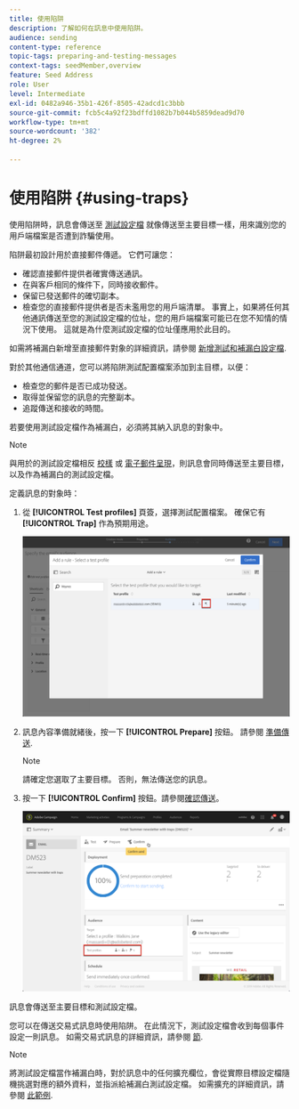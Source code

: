 ```yaml
---
title: 使用陷阱
description: 了解如何在訊息中使用陷阱。
audience: sending
content-type: reference
topic-tags: preparing-and-testing-messages
context-tags: seedMember,overview
feature: Seed Address
role: User
level: Intermediate
exl-id: 0482a946-35b1-426f-8505-42adcd1c3bbb
source-git-commit: fcb5c4a92f23bdffd1082b7b044b5859dead9d70
workflow-type: tm+mt
source-wordcount: '382'
ht-degree: 2%

---
```


# 使用陷阱 {#using-traps}

使用陷阱時，訊息會傳送至 [測試設定檔](../../audiences/using/managing-test-profiles.md) 就像傳送至主要目標一樣，用來識別您的用戶端檔案是否遭到詐騙使用。

陷阱最初設計用於直接郵件傳遞。 它們可讓您：

* 確認直接郵件提供者確實傳送通訊。
* 在與客戶相同的條件下，同時接收郵件。
* 保留已發送郵件的確切副本。
* 檢查您的直接郵件提供者是否未濫用您的用戶端清單。 事實上，如果將任何其他通訊傳送至您的測試設定檔的位址，您的用戶端檔案可能已在您不知情的情況下使用。 這就是為什麼測試設定檔的位址僅應用於此目的。

如需將補漏白新增至直接郵件對象的詳細資訊，請參閱 [新增測試和補漏白設定檔](../../channels/using/defining-the-direct-mail-audience.md#adding-test-and-trap-profiles).

對於其他通信通道，您可以將陷阱測試配置檔案添加到主目標，以便：

* 檢查您的郵件是否已成功發送。
* 取得並保留您的訊息的完整副本。
* 追蹤傳送和接收的時間。

若要使用測試設定檔作為補漏白，必須將其納入訊息的對象中。

>[!NOTE]
>
>與用於的測試設定檔相反 [校樣](../../sending/using/sending-proofs.md) 或 [電子郵件呈現](../../sending/using/email-rendering.md)，則訊息會同時傳送至主要目標，以及作為補漏白的測試設定檔。

定義訊息的對象時：

1. 從 **[!UICONTROL Test profiles]** 頁簽，選擇測試配置檔案。 確保它有 **[!UICONTROL Trap]** 作為預期用途。

   ![](assets/trap_select.png)

1. 訊息內容準備就緒後，按一下 **[!UICONTROL Prepare]** 按鈕。 請參閱 [準備傳送](../../sending/using/preparing-the-send.md).
   >[!NOTE]
   >
   >請確定您選取了主要目標。 否則，無法傳送您的訊息。

1. 按一下 **[!UICONTROL Confirm]** 按鈕。請參閱[確認傳送](../../sending/using/confirming-the-send.md)。

   ![](assets/trap_confirm.png)

訊息會傳送至主要目標和測試設定檔。

您可以在傳送交易式訊息時使用陷阱。 在此情況下，測試設定檔會收到每個事件設定一則訊息。 如需交易式訊息的詳細資訊，請參閱 [節](../../channels/using/getting-started-with-transactional-msg.md).

>[!NOTE]
>
>將測試設定檔當作補漏白時，對於訊息中的任何擴充欄位，會從實際目標設定檔隨機挑選對應的額外資料，並指派給補漏白測試設定檔。 如需擴充的詳細資訊，請參閱 [此範例](../../automating/using/enriching-profile-data-file.md).
